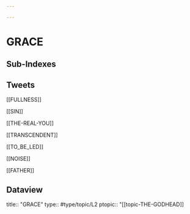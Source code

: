 ```yaml
---

---
```

# GRACE
## Sub-Indexes


## Tweets
[[FULLNESS]]

[[SIN]]

[[THE-REAL-YOU]]

[[TRANSCENDENT]]

[[TO_BE_LED]]

[[NOISE]]

[[FATHER]]

## Dataview
title:: "GRACE"
type:: #type/topic/L2 
ptopic:: "[[topic-THE-GODHEAD]]



